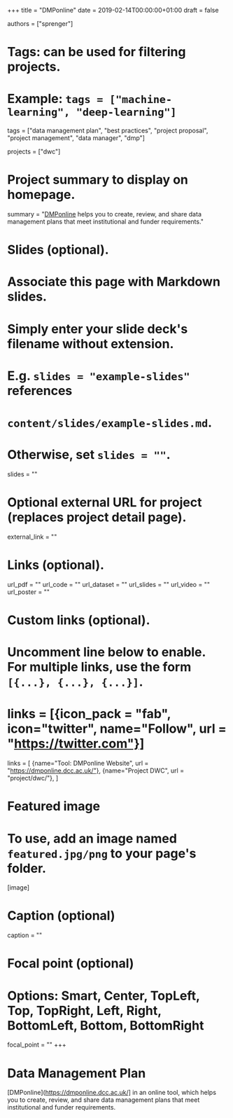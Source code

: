+++
title = "DMPonline"
date = 2019-02-14T00:00:00+01:00
draft = false

authors = ["sprenger"]

# Tags: can be used for filtering projects.
# Example: `tags = ["machine-learning", "deep-learning"]`
tags = ["data management plan", "best practices", "project proposal", "project management", "data manager", "dmp"]

projects = ["dwc"]

# Project summary to display on homepage.
summary = "[DMPonline](https://dmponline.dcc.ac.uk/) helps you to create, review, and share data management plans that meet institutional and funder requirements."

# Slides (optional).
#   Associate this page with Markdown slides.
#   Simply enter your slide deck's filename without extension.
#   E.g. `slides = "example-slides"` references 
#   `content/slides/example-slides.md`.
#   Otherwise, set `slides = ""`.
slides = ""

# Optional external URL for project (replaces project detail page).
external_link = ""

# Links (optional).
url_pdf = ""
url_code = ""
url_dataset = ""
url_slides = ""
url_video = ""
url_poster = ""

# Custom links (optional).
#   Uncomment line below to enable. For multiple links, use the form `[{...}, {...}, {...}]`.
# links = [{icon_pack = "fab", icon="twitter", name="Follow", url = "https://twitter.com"}]
links = [
{name="Tool: DMPonline Website", url = "https://dmponline.dcc.ac.uk/"},
{name="Project DWC", url = "project/dwc/"},
]


# Featured image
# To use, add an image named `featured.jpg/png` to your page's folder. 
[image]
  # Caption (optional)
  caption = ""

  # Focal point (optional)
  # Options: Smart, Center, TopLeft, Top, TopRight, Left, Right, BottomLeft, Bottom, BottomRight
  focal_point = ""
+++

# Data Management Plan 

[DMPonline](https://dmponline.dcc.ac.uk/] in an online tool, which helps you to 
create, review, and share data management plans that meet institutional and 
funder requirements.
